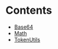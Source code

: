

# Contents
- [Base64](Base64.sol/library.Base64.md)
- [Math](Math.sol/library.Math.md)
- [TokenUtils](TokenUtils.sol/library.TokenUtils.md)
